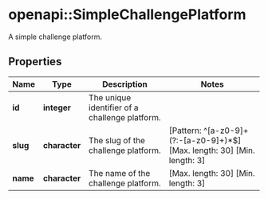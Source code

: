 # openapi::SimpleChallengePlatform

A simple challenge platform.

## Properties

| Name     | Type          | Description                                    | Notes                                                                     |
| -------- | ------------- | ---------------------------------------------- | ------------------------------------------------------------------------- |
| **id**   | **integer**   | The unique identifier of a challenge platform. |
| **slug** | **character** | The slug of the challenge platform.            | [Pattern: ^[a-z0-9]+(?:-[a-z0-9]+)\*$] [Max. length: 30] [Min. length: 3] |
| **name** | **character** | The name of the challenge platform.            | [Max. length: 30] [Min. length: 3]                                        |
